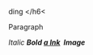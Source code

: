 ding </h6<
<p> Paragraph <p>
<i> Italic <i>
<b> Bold <b>
<a href="www.google.com">a lnk</a>
<img> Image <img>
